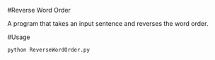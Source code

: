 #Reverse Word Order

A program that takes an input sentence and reverses the word order.

#Usage

```python
python ReverseWordOrder.py
```
